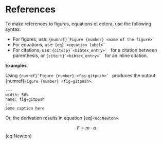 # References

To make references to figures, equations et cetera, use the following syntax:

- For figures, use: ``{numref}`Figure {number} <name of the figure>` ``
- For equations, use: ``{eq}`<equation label>` ``
- For citations, use: ``{cite:p}`<bibtex_entry>` `` for a citation between parenthesis, or ``{cite:t}`<bibtex_entry>` `` for an inline citation.

**Examples**

Using ``{numref}`Figure {number} <fig-gitpush>` `` produces the output: {numref}`Figure {number} <fig-gitpush>`. 
```{figure} ../images/git-push.png
---
width: 50%
name: fig-gitpush
---
Some caption here
```

Or, the derivation results in equation {eq}`<eq:Newton>`.

$$ F = m\cdot a $$(eq:Newton)

